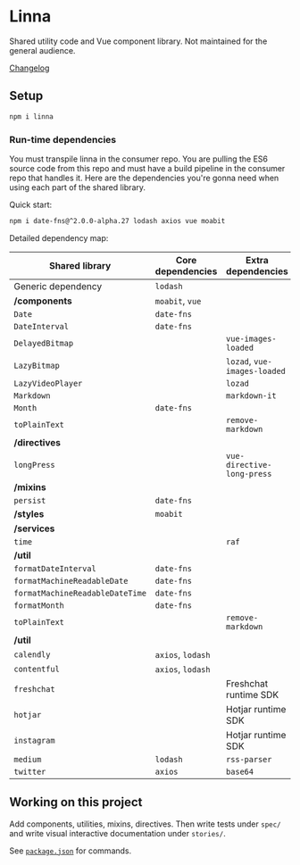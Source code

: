 # Linna

Shared utility code and Vue component library. Not maintained for the general audience.

[Changelog](https://github.com/Eiskis/linna/commits/master)

## Setup

```sh
npm i linna
```

### Run-time dependencies

You must transpile linna in the consumer repo. You are pulling the ES6 source code from this repo and must have a build pipeline in the consumer repo that handles it. Here are the dependencies you're gonna need when using each part of the shared library.

Quick start:

```sh
npm i date-fns@^2.0.0-alpha.27 lodash axios vue moabit
```

Detailed dependency map:

| Shared library | Core dependencies | Extra dependencies |
| --- | --- | --- |
| Generic dependency | `lodash` | |
| **/components** | `moabit`, `vue` | |
| `Date` | `date-fns` | |
| `DateInterval` | `date-fns` | |
| `DelayedBitmap` | | `vue-images-loaded` |
| `LazyBitmap` | | `lozad`, `vue-images-loaded` |
| `LazyVideoPlayer` | | `lozad` |
| `Markdown` | | `markdown-it` |
| `Month` | `date-fns` | |
| `toPlainText` | | `remove-markdown` |
| **/directives** | |
| `longPress` | | `vue-directive-long-press` |
| **/mixins** | | |
| `persist` | `date-fns` | |
| **/styles** | `moabit` | |
| **/services** | | |
| `time` | | `raf` |
| **/util** | | |
| `formatDateInterval` | `date-fns` | |
| `formatMachineReadableDate` | `date-fns` | |
| `formatMachineReadableDateTime` | `date-fns` | |
| `formatMonth` | `date-fns` | |
| `toPlainText` | | `remove-markdown` |
| **/util** | | |
| `calendly` | `axios`, `lodash` | |
| `contentful` | `axios`, `lodash` | |
| `freshchat` | | Freshchat runtime SDK |
| `hotjar` | | Hotjar runtime SDK |
| `instagram` | | Hotjar runtime SDK |
| `medium` | `lodash` | `rss-parser` |
| `twitter` | `axios` | `base64` |

## Working on this project

Add components, utilities, mixins, directives. Then write tests under `spec/` and write visual interactive documentation under `stories/`.

See [`package.json`](./package.json) for commands.
